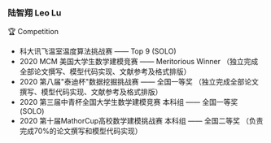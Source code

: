 ### 陆智翔 Leo Lu

:trophy: Competition
  - 科大讯飞温室温度算法挑战赛 —— Top 9 (SOLO)
  - 2020 MCM 美国大学生数学建模竞赛 —— Meritorious Winner （独立完成全部论文撰写、模型代码实现、文献参考及格式排版）
  - 2020 第八届"泰迪杯"数据挖掘挑战赛 —— 全国一等奖 （独立完成全部论文撰写、模型代码实现、文献参考及格式排版）
  - 2020 第三届中青杯全国大学生数学建模竞赛 本科组 —— 全国一等奖 (SOLO)
  - 2020 第十届MathorCup高校数学建模挑战赛 本科组 —— 全国二等奖 （负责完成70%的论文撰写和模型代码实现）


